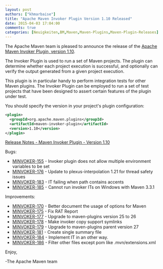 ```yaml
---
layout: post
authors: ["khmarbaise"]
title: "Apache Maven Invoker Plugin Version 1.10 Released"
date: 2015-04-03 17:04:00
comments: true
categories: [Neuigkeiten,BM,Maven,Maven-Plugins,Maven-Plugin-Releases]
---
```

The Apache Maven team is pleased to announce the release of the 
[Apache Maven Invoker Plugin, version 1.10](https://maven.apache.org/plugins/maven-invoker-plugin/).

The Invoker Plugin is used to run a set of Maven projects. The plugin can
determine whether each project execution is successful, and optionally can
verify the output generated from a given project execution.

This plugin is in particular handy to perform integration tests for other Maven
plugins. The Invoker Plugin can be employed to run a set of test projects that
have been designed to assert certain features of the plugin under test.

You should specify the version in your project's plugin configuration:

```xml
<plugin>
  <groupId>org.apache.maven.plugins</groupId>
  <artifactId>maven-invoker-plugin</artifactId>
  <version>1.10</version>
</plugin>
```
<!-- more -->

[Release Notes - Maven Invoker Plugin - Version 1.10](http://jira.codehaus.org/secure/ReleaseNote.jspa?projectId=11441&version=20479)

Bugs:

 * [MINVOKER-155](https://issues.apache.org/jira/browse/MINVOKER-155) - Invoker plugin does not allow multiple environment variables to be set
 * [MINVOKER-176](https://issues.apache.org/jira/browse/MINVOKER-176) - Update to plexus-interpolation 1.21 for thread safety issues
 * [MINVOKER-183](https://issues.apache.org/jira/browse/MINVOKER-183) - IT failing when path contains accents
 * [MINVOKER-185](https://issues.apache.org/jira/browse/MINVOKER-185) - Cannot run invoker ITs on Windows with Maven 3.3.1

Improvements:

 * [MINVOKER-170](https://issues.apache.org/jira/browse/MINVOKER-170) - Better document the usage of options for Maven
 * [MINVOKER-175](https://issues.apache.org/jira/browse/MINVOKER-175) - Fix RAT Report
 * [MINVOKER-177](https://issues.apache.org/jira/browse/MINVOKER-177) - Upgrade to maven-plugins version 25 to 26
 * [MINVOKER-178](https://issues.apache.org/jira/browse/MINVOKER-178) - Make invoker copy support symlinks
 * [MINVOKER-179](https://issues.apache.org/jira/browse/MINVOKER-179) - Upgrade to maven-plugins parent version 27
 * [MINVOKER-181](https://issues.apache.org/jira/browse/MINVOKER-181) - Create single summary file
 * [MINVOKER-184](https://issues.apache.org/jira/browse/MINVOKER-184) - Implement IT in an other way.
 * [MINVOKER-186](https://issues.apache.org/jira/browse/MINVOKER-186) - Filter other files except pom like .mvn/extensions.xml

Enjoy,

-The Apache Maven team
